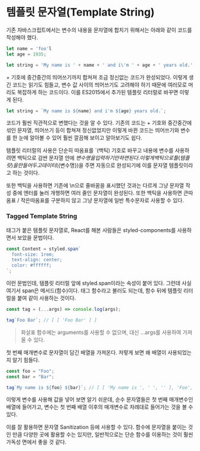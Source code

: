 # 템플릿 문자열(Template String)

기존 자바스크립트에서는 변수의 내용을 문자열에 합치기 위해서는 아래와 같이 코드를 작성해야 했다.

```javascript
let name = 'foo'l
let age = 1935;

let string = 'My name is ' + name + ' and i\'m ' + age + ' years old.';
```

\+ 기호에 중간중간의 띄어쓰기까지 합쳐져 조금 정신없는 코드가 완성되었다. 이렇게 생긴 코드는 읽기도 힘들고, 변수 값 사이의 띄어쓰기도 고려해야 하기 때문에 여러모로 머리도 복잡하게 하는 코드이다. 이를 ES2015에서 추가된 템플릿 리터럴로 바꾸면 이렇게 된다.

```javascript
let string = `My name is ${name} and i'm ${age} years old.`;
```

코드가 훨씬 직관적으로 변했다는 것을 알 수 있다. 기존의 코드는 \+ 기호와 중간중간에 섞인 문자열, 띄어쓰기 등이 합쳐져 정신없었지만 이렇게 바뀐 코드는 띄어쓰기와 변수를 한 눈에 알아볼 수 있어 훨씬 깔끔해 보이고 알아보기도 쉽다.

템플릿 리터럴의 사용은 단순히 따옴표를 `(백틱) 기호로 바꾸고 내용에 변수를 사용하려면 백틱으로 감싼 문자열 안에 ${변수명}을 입력하기만 하면 된다. 이렇게 백틱으로 틀(템플릿)을 만들어 두고 데이터(${변수명})을 주면 자동으로 완성되기에 이를 문자열 템플릿이라고 하는 것이다.

또한 백틱을 사용하면 기존에 \n으로 줄바꿈을 표시했던 것과는 다르게 그냥 문자열 작성 중에 엔터를 눌러 개행하면 여러 줄인 문자열이 완성된다. 또한 백틱을 사용하면 큰따옴표 / 작은따옴표를 구분하지 않고 그냥 문자열에 일반 특수문자로 사용할 수 있다.

### Tagged Template String

태그가 붙은 템플릿 문자열로, React를 해본 사람들은 styled-components를 사용하면서 보았을 문법이다.

```javascript
const Content = styled.span`
  font-size: 1rem;
  text-align: center;
  color: #ffffff;
`;
```

이런 문법인데, 템플릿 리터럴 앞에 styled.span이라는 속성이 붙어 있다. 그런데 사실 여기서 span은 메서드(함수)이다. 태그 함수라고 불러도 되는데, 함수 뒤에 템플릿 리터럴을 붙여 같이 사용하는 것이다.

```javascript
const tag = (...args) => console.log(args);

tag`Foo Bar`; // [ [ 'Foo Bar' ] ]
```

> 화살표 함수에는 arguments를 사용할 수 없으며, 대신 ...args를 사용하여 가져올 수 있다.

첫 번째 매개변수로 문자열이 담긴 배열을 가져온다. 저렇게 보면 왜 배열이 사용되었는지 알기 힘들다.

```javascript
const foo = "Foo";
const bar = "Bar";

tag`My name is ${foo} ${bar}`; // [ [ 'My name is ', ' ', '' ], 'Foo', 'Bar' ]
```

이렇게 변수를 사용해 값을 넣어 보면 알기 쉬운데, 순수 문자열들은 첫 번째 매개변수인 배열에 들어가고, 변수는 첫 번째 배열 이후의 매개변수로 차례대로 들어가는 것을 볼 수 있다.

이를 잘 활용하면 문자열 Sanitization 등에 사용할 수 있다. 함수에 문자열을 붙이는 것인 만큼 다양한 곳에 활용할 수는 있지만, 일반적으로는 단순 함수를 이용하는 것이 훨씬 가독성 면에서 좋을 것 같다.
